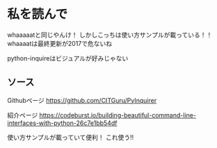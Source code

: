 # 私を読んで

whaaaaatと同じやんけ！
しかしこっちは使い方サンプルが載っている！！
whaaaatは最終更新が2017で危ないね

python-inquireはビジュアルが好みじゃない



## ソース

Githubページ
https://github.com/CITGuru/PyInquirer

紹介ページ
https://codeburst.io/building-beautiful-command-line-interfaces-with-python-26c7e1bb54df

使い方サンプルが載っていて便利！
これ使う!!


## 